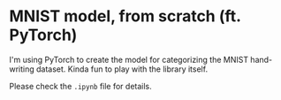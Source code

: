 # MNIST model, from scratch (ft. PyTorch)

I'm using PyTorch to create the model for categorizing the MNIST hand-writing dataset. Kinda fun to play with the library itself.

Please check the `.ipynb` file for details.
